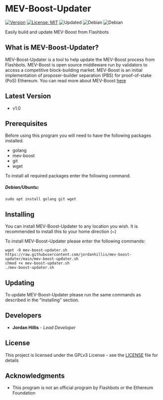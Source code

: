 # MEV-Boost-Updater

[![Version](https://img.shields.io/badge/Version-v1.0-brightgreen)](https://github.com/jordanhillis/mev-boost-updater)
[![License: MIT](https://img.shields.io/badge/license-GPL-brightgreen)](https://www.gnu.org/licenses/gpl-3.0.en.html)
![Updated](https://img.shields.io/github/last-commit/jordanhillis/mev-boost-updater)
![Debian](https://img.shields.io/badge/-Debian-red)
![Debian](https://img.shields.io/badge/-Ubuntu-orange)

Easily build and update MEV-Boost from Flashbots

## What is MEV-Boost-Updater?

MEV-Boost-Updater is a tool to help update the MEV-Boost process from Flashbots. MEV-Boost is open source middleware run by validators to access a competitive block-building market. MEV-Boost is an initial implementation of proposer-builder separation (PBS) for proof-of-stake (PoS) Ethereum. You can read more about MEV-Boost [here](https://github.com/flashbots/mev-boost)

## Latest Version

* v1.0

## Prerequisites

Before using this program you will need to have the following packages installed.
* golang
* mev-boost
* git
* wget

To install all required packages enter the following command.

##### Debian/Ubuntu:

```
sudo apt install golang git wget
```

## Installing

You can install MEV-Boost-Updater to any location you wish. It is recommended to install this to your home direction (~)

To install MEV-Boost-Updater please enter the following commands:

```
wget -O mev-boost-updater.sh https://raw.githubusercontent.com/jordanhillis/mev-boost-updater/main/mev-boost-updater.sh
chmod +x mev-boost-updater.sh
./mev-boost-updater.sh
```

## Updating

To update MEV-Boost-Updater please run the same commands as described in the "Installing" section.


## Developers

* **Jordan Hillis** - *Lead Developer*

## License

This project is licensed under the GPLv3 License - see the [LICENSE](LICENSE) file for details

## Acknowledgments

* This program is not an official program by Flashbots or the Ethereum Foundation

